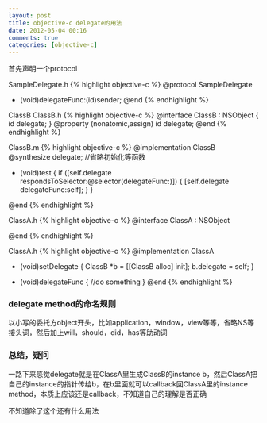 ```yaml
---
layout: post
title: objective-c delegate的用法
date: 2012-05-04 00:16
comments: true
categories: [objective-c]
---
```

首先声明一个protocol

SampleDelegate.h
{% highlight objective-c %}
@protocol SampleDelegate<NSObject>
  - (void)delegateFunc:(id)sender;
@end
{% endhighlight %}

ClassB
ClassB.h
{% highlight objective-c %}
@interface ClassB : NSObject {
    id<SampleDelegate> delegate;
}
@property (nonatomic,assign) id<SampleDelegate> delegate;
@end
{% endhighlight %}

ClassB.m
{% highlight objective-c %}
@implementation ClassB
@synthesize delegate;
//省略初始化等函数
- (void)test
{
    if ([self.delegate respondsToSelector:@selector(delegateFunc:)]) {
        [self.delegate delegateFunc:self];
    }
}

@end
{% endhighlight %}

ClassA.h
{% highlight objective-c %}
@interface ClassA : NSObject <SampleDelegate>

@end
{% endhighlight %}

ClassA.h
{% highlight objective-c %}
@implementation ClassA
- (void)setDelegate
{
    ClassB *b = [[ClassB alloc] init];
	b.delegate = self;
}

- (void)delegateFunc
{
    //do something
}
@end
{% endhighlight %}

### delegate method的命名规则
以小写的委托方object开头，比如application，window，view等等，省略NS等接头词，然后加上will，should，did，has等助动词

### 总结，疑问
一路下来感觉delegate就是在ClassA里生成ClassB的instance b，然后ClassA把自己的instance的指针传给b，在b里面就可以callback回ClassA里的instance method，本质上应该还是callback，不知道自己的理解是否正确

不知道除了这个还有什么用法
